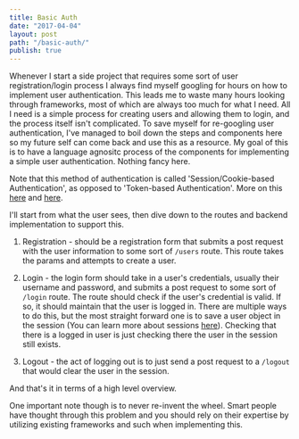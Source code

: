 ```yaml
---
title: Basic Auth
date: "2017-04-04"
layout: post
path: "/basic-auth/"
publish: true
---
```


Whenever I start a side project that requires some sort of user registration/login process I always find myself googling for hours on how to implement user authentication. This leads me to waste many hours looking through frameworks, most of which are always too much for what I need. All I need is a simple process for creating users and allowing them to login, and the process itself isn't complicated. To save myself for re-googling user authentication, I've managed to boil down the steps and components here so my future self can come back and use this as a resource. My goal of this is to have a language agnositc process of the components for implementing a simple user authentication. Nothing fancy here.

Note that this method of authentication is called 'Session/Cookie-based Authentication', as opposed to 'Token-based Authentication'. More on this [here](https://security.stackexchange.com/questions/81756/session-authentication-vs-token-authentication) and [here](https://auth0.com/blog/cookies-vs-tokens-definitive-guide/).

I'll start from what the user sees, then dive down to the routes and backend implementation to support this.

1. Registration - should be a registration form that submits a post request with the user information to some sort of `/users` route. This route takes the params and attempts to create a user.

2. Login - the login form should take in a user's credentials, usually their username and password, and submits a post request to some sort of `/login` route. The route should check if the user's credential is valid. If so, it should maintain that the user is logged in. There are multiple ways to do this, but the most straight forward one is to save a user object in the session (You can learn more about sessions [here](https://learn.co/lessons/sinatra-sessions)). Checking that there is a logged in user is just checking there the user in the session still exists.

3. Logout - the act of logging out is to just send a post request to a `/logout` that would clear the user in the session.

And that's it in terms of a high level overview.

One important note though is to never re-invent the wheel. Smart people have thought through this problem and you should rely on their expertise by utilizing existing frameworks and such when implementing this.
